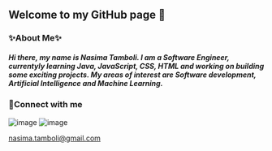 ## Welcome to my GitHub page 👋

<!--
**nasimatamboli/NasimaTamboli** is a ✨   _special_   ✨ repository because its `README.md` (this file) appears on your GitHub profile.

Here are some ideas to get you started:

- 🔭 I’m currently working on ...
- 🌱 I’m currently learning ...
- 👯 I’m looking to collaborate on ...
- 🤔 I’m looking for help with ...
- 💬 Ask me about ...
- 📫 How to reach me: ...
- 😄 Pronouns: ...
- ⚡ Fun fact: ...
-->

### ✨About Me✨

##### Hi there, my name is Nasima Tamboli. I am a Software Engineer, currentyly learning Java, JavaScript, CSS, HTML and working on building some exciting projects. My areas of interest are Software development, Artificial Intelligence and Machine Learning.

### 🤝Connect with me

![image](https://user-images.githubusercontent.com/8939703/185650501-a622307f-fe8f-4477-9aa0-1021460495d0.png)
![image](https://user-images.githubusercontent.com/8939703/185650752-33fb9524-6180-466e-9449-cc65f2257d03.png)

nasima.tamboli@gmail.com
